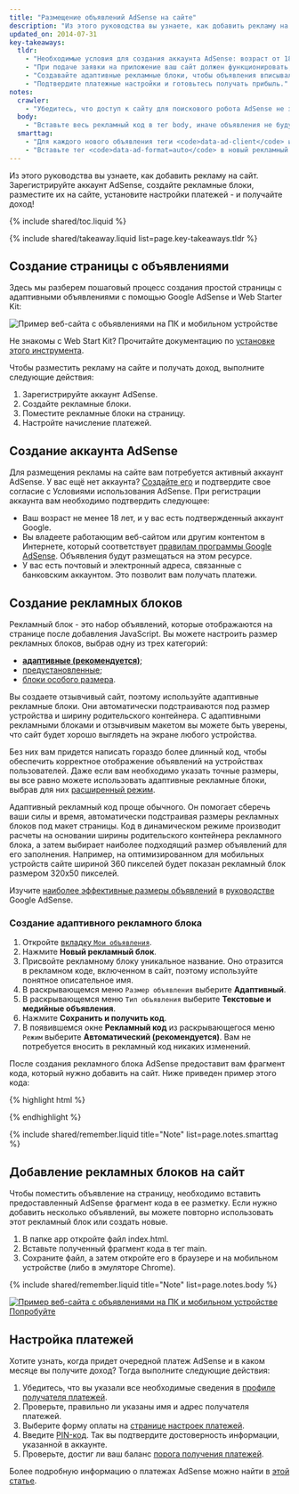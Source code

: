```yaml
---
title: "Размещение объявлений AdSense на сайте"
description: "Из этого руководства вы узнаете, как добавить рекламу на сайт. Зарегистрируйте аккаунт AdSense, создайте рекламные блоки, разместите их на сайте, установите настройки платежей - и получайте доход!"
updated_on: 2014-07-31
key-takeaways:
  tldr: 
    - "Необходимые условия для создания аккаунта AdSense: возраст от 18 лет, наличие аккаунта Google и адреса."
    - "При подаче заявки на приложение ваш сайт должен функционировать, а его контент - соответствовать правилам AdSense."
    - "Создавайте адаптивные рекламные блоки, чтобы объявления вписывались в размер любого экрана."
    - "Подтвердите платежные настройки и готовьтесь получать прибыль."
notes:
  crawler:
    - "Убедитесь, что доступ к сайту для поискового робота AdSense не заблокирован (подробности в <a href='https://support.google.com/adsense/answer/10532'>этой справочной статье</a>). "
  body:
    - "Вставьте весь рекламный код в тег body, иначе объявления не будут работать."
  smarttag:
    - "Для каждого нового объявления теги <code>data-ad-client</code> и <code>data-ad-slot</code> будут уникальными."
    - "Вставьте тег <code>data-ad-format=auto</code> в новый рекламный код, чтобы размер адаптивного рекламного блока изменялся автоматически."
---
```


<p class="intro">
  Из этого руководства вы узнаете, как добавить рекламу на сайт. Зарегистрируйте аккаунт AdSense, создайте рекламные блоки, разместите их на сайте, установите настройки платежей - и получайте доход!
</p>

{% include shared/toc.liquid %}

{% include shared/takeaway.liquid list=page.key-takeaways.tldr %}

## Создание страницы с объявлениями

Здесь мы разберем пошаговый процесс создания простой страницы с адаптивными объявлениями с помощью Google AdSense и Web Starter Kit:

<img src="images/ad-ss-600.png" sizes="100vw" 
  srcset="images/ad-ss-1200.png 1200w, 
          images/ad-ss-900.png 900w,
          images/ad-ss-600.png 600w, 
          images/ad-ss-300.png 300w" 
  alt="Пример веб-сайта с объявлениями на ПК и мобильном устройстве">

Не знакомы с Web Start Kit? Прочитайте документацию по [установке этого инструмента]({{site.fundamentals}}/tools/setup/setup_kit.html).

Чтобы разместить рекламу на сайте и получать доход, выполните следующие действия:

1. Зарегистрируйте аккаунт AdSense.
2. Создайте рекламные блоки.
3. Поместите рекламные блоки на страницу.
4. Настройте начисление платежей.

## Создание аккаунта AdSense
Для размещения рекламы на сайте вам потребуется активный аккаунт AdSense. У вас ещё нет аккаунта? [Создайте его](https://www.google.com/adsense/) и подтвердите свое согласие с Условиями использования AdSense.  При регистрации аккаунта вам необходимо подтвердить следующее:

* Ваш возраст не менее 18 лет, и у вас есть подтвержденный аккаунт Google.
* Вы владеете работающим веб-сайтом или другим контентом в Интернете, который соответствует
[правилам программы Google AdSense](https://support.google.com/adsense/answer/48182). Объявления будут размещаться на этом ресурсе.
* У вас есть почтовый и электронный адреса, связанные с банковским аккаунтом. Это позволит вам получать платежи.

## Создание рекламных блоков

Рекламный блок - это набор объявлений, которые отображаются на странице после добавления JavaScript.  Вы можете настроить размер рекламных блоков, выбрав одну из трех категорий:

* **[адаптивные (рекомендуется)](https://support.google.com/adsense/answer/3213689)**; 
* [предустановленные](https://support.google.com/adsense/answer/6002621);
* [блоки особого размера](https://support.google.com/adsense/answer/3289364).

Вы создаете отзывчивый сайт, поэтому используйте адаптивные рекламные блоки.
Они автоматически подстраиваются под размер устройства и ширину родительского контейнера.
С адаптивными рекламными блоками и отзывчивым макетом вы можете быть уверены, что сайт будет хорошо выглядеть на экране любого устройства.

Без них вам придется написать гораздо более длинный код, чтобы обеспечить корректное отображение объявлений на устройствах пользователей. Даже если вам необходимо указать точные размеры, вы все равно можете использовать адаптивные рекламные блоки, выбрав для них [расширенный режим]({{site.fundamentals}}/monetization/ads/customize-ads.html#what-if-responsive-sizing-isnt-enough).

Адаптивный рекламный код проще обычного. Он помогает сберечь ваши силы и время, автоматически подстраивая размеры рекламных блоков под макет страницы. 
Код в динамическом режиме производит расчеты на основании ширины родительского контейнера рекламного блока, а затем выбирает наиболее подходящий размер объявлений для его заполнения.
Например, на оптимизированном для мобильных устройств сайте шириной 360 пикселей будет показан рекламный блок размером 320x50 пикселей.

Изучите [наиболее эффективные размеры объявлений](https:/от/support.google.com/adsense/answer/6002621#top) в [руководстве](https://support.google.com/adsense/answer/6002621#top) Google AdSense.

### Создание адаптивного рекламного блока

1. Откройте [вкладку `Мои объявления`](https://www.google.com/adsense/app#myads-springboard).
2. Нажмите <strong>Новый рекламный блок</strong>.
3. Присвойте рекламному блоку уникальное название. Оно отразится в рекламном коде, включенном в сайт, поэтому используйте понятное описательное имя.
4. В раскрывающемся меню `Размер объявления` выберите <strong>Адаптивный</strong>.
5. В раскрывающемся меню `Тип объявления` выберите <strong>Текстовые и медийные объявления</strong>.
6. Нажмите <strong>Сохранить и получить код</strong>.
7. В появившемся окне <strong>Рекламный код</strong> из раскрывающегося меню `Режим` выберите <strong>Автоматический (рекомендуется)</strong>. 
Вам не потребуется вносить в рекламный код никаких изменений.

После создания рекламного блока AdSense предоставит вам фрагмент кода, который нужно добавить на сайт. Ниже приведен пример этого кода:

{% highlight html %}
<script async src="//pagead2.googlesyndication.com/pagead/js/adsbygoogle.js"></script>
<!-- Top ad in web starter kit sample -->
<ins class="adsbygoogle"
  style="display:block"
  data-ad-client="XX-XXX-XXXXXXXXXXXXXXXX"
  data-ad-slot="XXXXXXXXXX"
  data-ad-format="auto"></ins>
<script>
  (adsbygoogle = window.adsbygoogle || []).push({});
</script>
{% endhighlight %}

{% include shared/remember.liquid title="Note" list=page.notes.smarttag %}

## Добавление рекламных блоков на сайт

Чтобы поместить объявление на страницу, необходимо вставить предоставленный AdSense фрагмент кода в ее разметку.  Если нужно добавить несколько объявлений, вы можете повторно использовать этот рекламный блок или создать новые.

1. В папке app откройте файл index.html.
2. Вставьте полученный фрагмент кода в тег main.
3. Сохраните файл, а затем откройте его в браузере и на мобильном устройстве (либо в эмуляторе Chrome).

{% include shared/remember.liquid title="Note" list=page.notes.body %}

<div>
  <a href="/web/fundamentals/resources/samples/monetization/ads/">
    <img src="images/ad-ss-600.png" sizes="100vw" 
      srcset="images/ad-ss-1200.png 1200w, 
              images/ad-ss-900.png 900w,
              images/ad-ss-600.png 600w, 
              images/ad-ss-300.png 300w" 
      alt="Пример веб-сайта с объявлениями на ПК и мобильном устройстве">
    <br>
    Попробуйте
  </a>
</div>

## Настройка платежей

Хотите узнать, когда придет очередной платеж AdSense и в каком месяце вы получите доход? Тогда выполните следующие действия:

1. Убедитесь, что вы указали все необходимые сведения в [профиле получателя платежей](https://www.google.com/adsense/app#payments3/h=BILLING_PROFILE). 
2. Проверьте, правильно ли указаны имя и адрес получателя платежей.
3. Выберите форму оплаты на [странице настроек платежей](https://www.google.com/adsense/app#payments3/h=ACCOUNT_SETTINGS).
4. Введите [PIN-код](https://support.google.com/adsense/answer/157667). Так вы подтвердите достоверность информации, указанной в аккаунте.
5. Проверьте, достиг ли ваш баланс [порога получения платежей](https://support.google.com/adsense/answer/1709871). 

Более подробную информацию о платежах AdSense можно найти в [этой статье](https://support.google.com/adsense/answer/1709858).


